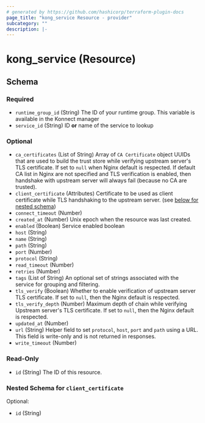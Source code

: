 ```yaml
---
# generated by https://github.com/hashicorp/terraform-plugin-docs
page_title: "kong_service Resource - provider"
subcategory: ""
description: |-
---
```


# kong_service (Resource)

<!-- schema generated by tfplugindocs -->

## Schema

### Required

- `runtime_group_id` (String) The ID of your runtime group. This variable is available in the Konnect manager
- `service_id` (String) ID **or** name of the service to lookup

### Optional

- `ca_certificates` (List of String) Array of `CA Certificate` object UUIDs that are used to build the trust store while verifying upstream server's TLS certificate. If set to `null` when Nginx default is respected. If default CA list in Nginx are not specified and TLS verification is enabled, then handshake with upstream server will always fail (because no CA are trusted).
- `client_certificate` (Attributes) Certificate to be used as client certificate while TLS handshaking to the upstream server. (see [below for nested schema](#nestedatt--client_certificate))
- `connect_timeout` (Number)
- `created_at` (Number) Unix epoch when the resource was last created.
- `enabled` (Boolean) Service enabled boolean
- `host` (String)
- `name` (String)
- `path` (String)
- `port` (Number)
- `protocol` (String)
- `read_timeout` (Number)
- `retries` (Number)
- `tags` (List of String) An optional set of strings associated with the service for grouping and filtering.
- `tls_verify` (Boolean) Whether to enable verification of upstream server TLS certificate. If set to `null`, then the Nginx default is respected.
- `tls_verify_depth` (Number) Maximum depth of chain while verifying Upstream server's TLS certificate. If set to `null`, then the Nginx default is respected.
- `updated_at` (Number)
- `url` (String) Helper field to set `protocol`, `host`, `port` and `path` using a URL. This field is write-only and is not returned in responses.
- `write_timeout` (Number)

### Read-Only

- `id` (String) The ID of this resource.

<a id="nestedatt--client_certificate"></a>

### Nested Schema for `client_certificate`

Optional:

- `id` (String)

